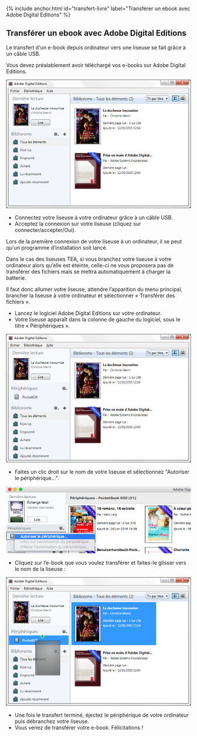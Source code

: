 {% include anchor.html id="transfert-livre" label="Transférer un ebook avec Adobe Digital Editions" %}

## Transférer un ebook avec Adobe Digital Editions

Le transfert d'un e-book depuis ordinateur vers une liseuse se fait grâce à un câble USB.

Vous devez préalablement avoir téléchargé vos e-books sur Adobe Digital Editions.

![](/images/transferer-ordinateur-liseuse-1.png)

* Connectez votre liseuse à votre ordinateur grâce à un câble USB.
* Acceptez la connexion sur votre liseuse (cliquez sur connecter/accepter/Oui).

<div class="warningtip">
    <p>Lors de la première connexion de votre liseuse à un ordinateur, il se peut qu'un programme d’installation soit lancé.</p>
    <p>Dans le cas des liseuses TEA, si vous branchez votre liseuse à votre ordinateur alors qu’elle est éteinte, celle-ci ne vous proposera pas de transférer des fichiers mais se mettra automatiquement à charger la batterie.</p>
    <p>Il faut donc allumer votre liseuse, attendre l’apparition du menu principal, brancher la liseuse à votre ordinateur et sélectionner « Transférer des fichiers ».</p>
</div>

* Lancez le logiciel Adobe Digital Editions sur votre ordinateur. 
* Votre liseuse apparaît dans la colonne de gauche du logiciel, sous le titre « Périphériques ». 

![](/images/transferer-ordinateur-liseuse-2.png)

* Faites un clic droit sur le nom de votre liseuse et sélectionnez "Autoriser le périphérique...".

![](/images/transferer-ordinateur-liseuse-4.png)

* Cliquez sur l’e-book que vous voulez transférer et faites-le glisser vers le nom de la liseuse : 

![](/images/transferer-ordinateur-liseuse-3.png)

* Une fois le transfert terminé, éjectez le périphérique de votre ordinateur puis débranchez votre liseuse. 
* Vous venez de transférer votre e-book. Félicitations !
